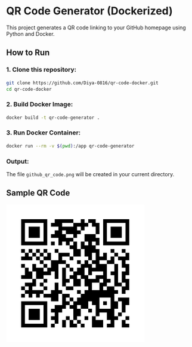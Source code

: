 # QR Code Generator (Dockerized)

This project generates a QR code linking to your GitHub homepage using Python and Docker.

## How to Run

### 1. Clone this repository:
```bash
git clone https://github.com/Diya-0816/qr-code-docker.git
cd qr-code-docker
```

### 2. Build Docker Image:
```bash
docker build -t qr-code-generator .
```

### 3. Run Docker Container:
```bash
docker run --rm -v $(pwd):/app qr-code-generator
```

### Output:
The file `github_qr_code.png` will be created in your current directory.

## Sample QR Code
![QR Code](github_qr_code.png)
